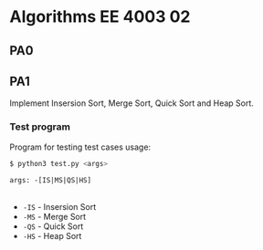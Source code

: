 # Algorithms EE 4003 02

## PA0

## PA1
Implement Insersion Sort, Merge Sort, Quick Sort and Heap Sort.

### Test program
Program for testing test cases
usage:
```bash
$ python3 test.py <args>
```

`args: -[IS|MS|QS|HS]`
<br></br>
- `-IS` - Insersion Sort
- `-MS` - Merge Sort
- `-QS` - Quick Sort
- `-HS` - Heap Sort